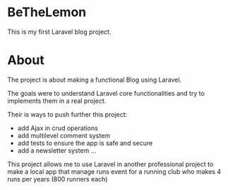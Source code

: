 # BeTheLemon

This is my first Laravel blog project.

# About

The project is about making a functional Blog using Laravel.

The goals were to understand Laravel core functionalities and try to implements them in a real project.

Their is ways to push further this project:

* add Ajax in crud operations
* add multilevel comment system
* add tests to ensure the app is safe and secure
* add a newsletter system
...

This project allows me to use Laravel in another professional project to make a local app that manage runs event for a running club who makes 4 runs per years (800 runners each)





